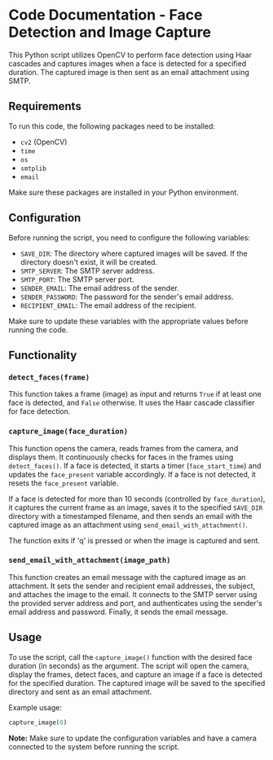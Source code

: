 # Code Documentation - Face Detection and Image Capture

This Python script utilizes OpenCV to perform face detection using Haar cascades and captures images when a face is detected for a specified duration. The captured image is then sent as an email attachment using SMTP.

## Requirements

To run this code, the following packages need to be installed:

- `cv2` (OpenCV)
- `time`
- `os`
- `smtplib`
- `email`

Make sure these packages are installed in your Python environment.

## Configuration

Before running the script, you need to configure the following variables:

- `SAVE_DIR`: The directory where captured images will be saved. If the directory doesn't exist, it will be created.
- `SMTP_SERVER`: The SMTP server address.
- `SMTP_PORT`: The SMTP server port.
- `SENDER_EMAIL`: The email address of the sender.
- `SENDER_PASSWORD`: The password for the sender's email address.
- `RECIPIENT_EMAIL`: The email address of the recipient.

Make sure to update these variables with the appropriate values before running the code.

## Functionality

### `detect_faces(frame)`

This function takes a frame (image) as input and returns `True` if at least one face is detected, and `False` otherwise. It uses the Haar cascade classifier for face detection.

### `capture_image(face_duration)`

This function opens the camera, reads frames from the camera, and displays them. It continuously checks for faces in the frames using `detect_faces()`. If a face is detected, it starts a timer (`face_start_time`) and updates the `face_present` variable accordingly. If a face is not detected, it resets the `face_present` variable.

If a face is detected for more than 10 seconds (controlled by `face_duration`), it captures the current frame as an image, saves it to the specified `SAVE_DIR` directory with a timestamped filename, and then sends an email with the captured image as an attachment using `send_email_with_attachment()`.

The function exits if 'q' is pressed or when the image is captured and sent.

### `send_email_with_attachment(image_path)`

This function creates an email message with the captured image as an attachment. It sets the sender and recipient email addresses, the subject, and attaches the image to the email. It connects to the SMTP server using the provided server address and port, and authenticates using the sender's email address and password. Finally, it sends the email message.

## Usage

To use the script, call the `capture_image()` function with the desired face duration (in seconds) as the argument. The script will open the camera, display the frames, detect faces, and capture an image if a face is detected for the specified duration. The captured image will be saved to the specified directory and sent as an email attachment.

Example usage:

```python
capture_image(0)
```

**Note:** Make sure to update the configuration variables and have a camera connected to the system before running the script.